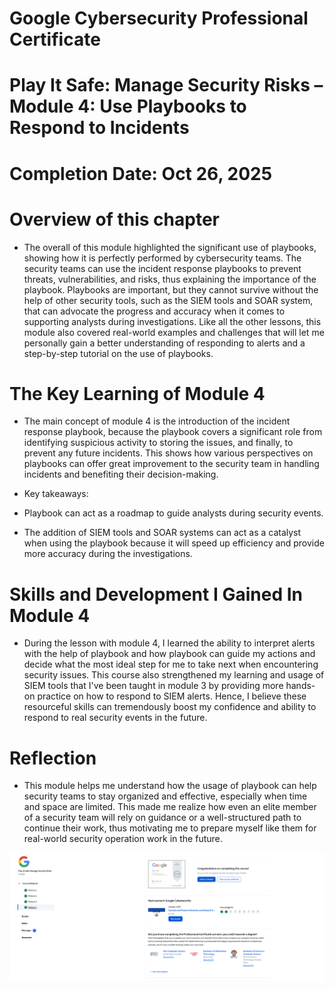 # Google Cybersecurity Professional Certificate
# Play It Safe: Manage Security Risks – Module 4: Use Playbooks to Respond to Incidents
# Completion Date: Oct 26, 2025

# Overview of this chapter 
- The overall of this module highlighted the significant use of playbooks, showing how it is perfectly performed by cybersecurity teams. The security teams can use the incident response playbooks to prevent threats, vulnerabilities, and risks, thus explaining the importance of the playbook. Playbooks are important, but they cannot survive without the help of other security tools, such as the SIEM tools and SOAR system, that can advocate the progress and accuracy when it comes to supporting analysts during investigations. Like all the other lessons, this module also covered real-world examples and challenges that will let me personally gain a better understanding of responding to alerts and a step-by-step tutorial on the use of playbooks.

# The Key Learning of Module 4
- The main concept of module 4 is the introduction of the incident response playbook, because the playbook covers a significant role from identifying suspicious activity to storing the issues, and finally, to prevent any future incidents. This shows how various perspectives on playbooks can offer great improvement to the security team in handling incidents and benefiting their decision-making.

- Key takeaways:
- Playbook can act as a roadmap to guide analysts during security events.
- The addition of SIEM tools and SOAR systems can act as a catalyst when using the playbook because it will speed up efficiency and provide more accuracy during the investigations.

# Skills and Development I Gained In Module 4
- During the lesson with module 4, I learned the ability to interpret alerts with the help of playbook and how playbook can guide my actions and decide what the most ideal step for me to take next when encountering security issues. This course also strengthened my learning and usage of SIEM tools that I've been taught in module 3 by providing more hands-on practice on how to respond to SIEM alerts. Hence, I believe these resourceful skills can tremendously boost my confidence and ability to respond to real security events in the future.

# Reflection 
- This module helps me understand how the usage of playbook can help security teams to stay organized and effective, especially when time and space are limited. This made me realize how even an elite member of a security team will rely on guidance or a well-structured path to continue their work, thus motivating me to prepare myself like them for real-world security operation work in the future.

![Completion of module 4](Screenshot/Module_4_Play_It_Safe.png)
